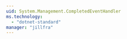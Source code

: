 ```yaml
---
uid: System.Management.CompletedEventHandler
ms.technology: 
  - "dotnet-standard"
manager: "jillfra"
---
```

